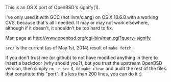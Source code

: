 This is an OS X port of OpenBSD's signify(1).

I've only used it with GCC (not llvm/clang) on OS X 10.6.8 with a working CVS,
because that's all I needed. It may or may not work elsewhere, although if it
doesn't, it shouldn't be too hard to fix.

Man page at http://www.openbsd.org/cgi-bin/man.cgi?query=signify

`src/` is the current (as of May 1st, 2014) result of `make fetch`.

If you don't trust me (or github) to not have modified anything in there to
insert a backdoor (why should you?), but you trust the upstream OpenBSD version,
then simply `rm -r src` it, or `make clean` and audit the rest of the files that
constitute this "port". It's less than 200 lines, you can do it :)
